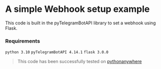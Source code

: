 # A simple Webhook setup example
This code is built in the pyTelegramBotAPI library to set a webhook using Flask.

### Requirements
`python 3.10`
`pyTelegramBotAPI 4.14.1`
`flask 3.0.0`

> This code has been successfully tested on [pythonanywhere](https://pythonanywhere.com)
